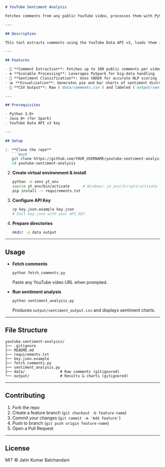 

````markdown
# YouTube Sentiment Analysis

Fetches comments from any public YouTube video, processes them with PySpark, applies VADER sentiment analysis, and visualizes results.

---

## Description

This tool extracts comments using the YouTube Data API v3, loads them into a PySpark DataFrame, labels each comment as **Positive**, **Neutral**, or **Negative** via VADER, and outputs both CSV files and charts for easy insights.

---

## Features

- 🚀 **Comment Extraction**: Fetches up to 100 public comments per video  
- ⚙️ **Scalable Processing**: Leverages PySpark for big‑data handling  
- 📝 **Sentiment Classification**: Uses VADER for accurate NLP scoring  
- 📊 **Visualization**: Generates pie and bar charts of sentiment distribution  
- 💾 **CSV Output**: Raw (`data/comments.csv`) and labeled (`output/sentiment_output.csv`) data  

---

## Prerequisites

- Python 3.8+  
- Java 8+ (for Spark)  
- YouTube Data API v3 key  

---

## Setup

1. **Clone the repo**  
   ```bash
   git clone https://github.com/YOUR_USERNAME/youtube-sentiment-analysis.git
   cd youtube-sentiment-analysis
````

2. **Create virtual environment & install**

   ```bash
   python -m venv yt_env
   source yt_env/bin/activate      # Windows: yt_env\Scripts\activate
   pip install -r requirements.txt
   ```

3. **Configure API Key**

   ```bash
   cp key.json.example key.json
   # Edit key.json with your API_KEY
   ```

4. **Prepare directories**

   ```bash
   mkdir -p data output
   ```

---

## Usage

* **Fetch comments**

  ```bash
  python fetch_comments.py
  ```

  Paste any YouTube video URL when prompted.

* **Run sentiment analysis**

  ```bash
  python sentiment_analysis.py
  ```

  Produces `output/sentiment_output.csv` and displays sentiment charts.

---

## File Structure

```
youtube-sentiment-analysis/
├── .gitignore
├── README.md
├── requirements.txt
├── key.json.example
├── fetch_comments.py
├── sentiment_analysis.py
├── data/                # Raw comments (gitignored)
└── output/              # Results & charts (gitignored)
```

---

## Contributing

1. Fork the repo
2. Create a feature branch (`git checkout -b feature-name`)
3. Commit your changes (`git commit -m 'Add feature'`)
4. Push to branch (`git push origin feature-name`)
5. Open a Pull Request

---

## License

MIT © Jatin Kumar Balchandani

```
```
